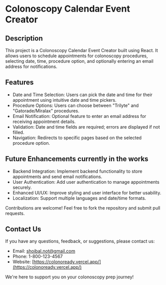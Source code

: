 # Colonoscopy Calendar Event Creator

## Description

This project is a Colonoscopy Calendar Event Creator built using React. It allows users to schedule appointments for colonoscopy procedures, selecting date, time, procedure option, and optionally entering an email address for notifications.

## Features

- Date and Time Selection: Users can pick the date and time for their appointment using intuitive date and time pickers.
- Procedure Options: Users can choose between "Trilyte" and "Gatorade/Miralax" procedures.
- Email Notification: Optional feature to enter an email address for receiving appointment details.
- Validation: Date and time fields are required; errors are displayed if not filled.
- Navigation: Redirects to specific pages based on the selected procedure option.

## Future Enhancements currently in the works

- Backend Integration: Implement backend functionality to store appointments and send email notifications.
- User Authentication: Add user authentication to manage appointments securely.
- Enhanced UI/UX: Improve styling and user interface for better usability.
- Localization: Support multiple languages and date/time formats.

Contributions are welcome! Feel free to fork the repository and submit pull requests.

## Contact Us

If you have any questions, feedback, or suggestions, please contact us:

- Email: shoibal.not@gmail.com
- Phone: 1-800-123-4567
- Website: [https://colonoready.vercel.app/](https://colonoready.vercel.app/)

We're here to support you on your colonoscopy prep journey!

